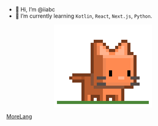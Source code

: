 - 👋 Hi, I’m @iiabc
- 🌱 I’m currently learning `Kotlin`, `React`, `Next.js`, `Python`.

<p align="center"><img align="center" src="/assets/pet_icon.gif"></p>

[MoreLang](https://github-readme-stats.vercel.app/api/top-langs/?username=iiabc&layout=pie)
